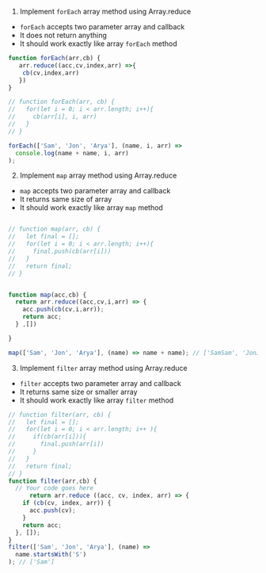 1. Implement `forEach` array method using Array.reduce

- `forEach` accepts two parameter array and callback
- It does not return anything
- It should work exactly like array `forEach` method

```js
function forEach(arr,cb) {
   arr.reduce((acc,cv,index,arr) =>{
    cb(cv,index,arr)
   })
}

// function forEach(arr, cb) {
//   for(let i = 0; i < arr.length; i++){
//     cb(arr[i], i, arr)
//   }
// }

forEach(['Sam', 'Jon', 'Arya'], (name, i, arr) =>
  console.log(name + name, i, arr)
);
```

2. Implement `map` array method using Array.reduce

- `map` accepts two parameter array and callback
- It returns same size of array
- It should work exactly like array `map` method

```js

// function map(arr, cb) {
//   let final = [];
//   for(let i = 0; i < arr.length; i++){
//     final.push(cb(arr[i]))
//   }
//   return final;
// }


function map(acc,cb) {
  return arr.reduce((acc,cv,i,arr) => {
    acc.push(cb(cv,i,arr));
    return acc;
  } ,[])  

}

map(['Sam', 'Jon', 'Arya'], (name) => name + name); // ['SamSam', 'JonJon', 'AryaArya']
```

3. Implement `filter` array method using Array.reduce

- `filter` accepts two parameter array and callback
- It returns same size or smaller array
- It should work exactly like array `filter` method

```js
// function filter(arr, cb) {
//   let final = [];
//   for(let i = 0; i < arr.length; i++ ){
//     if(cb(arr[i])){
//       final.push(arr[i])
//     }
//   }
//   return final;
// }
function filter(arr,cb) {
  // Your code goes here
      return arr.reduce ((acc, cv, index, arr) => {
    if (cb(cv, index, arr)) {
      acc.push(cv);
    }
    return acc;
  }, []);
}
filter(['Sam', 'Jon', 'Arya'], (name) =>
  name.startsWith('S')
); // ['Sam']
```
